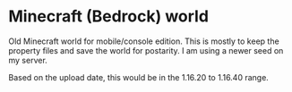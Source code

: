 # Minecraft (Bedrock) world

Old Minecraft world for mobile/console edition. This is mostly to keep the property files and save the world for postarity. I am using a newer seed on my server. 

Based on the upload date, this would be in the 1.16.20 to 1.16.40 range.
